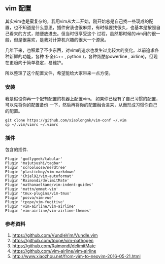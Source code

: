 ## vim 配置
其实vim也是蛮复杂的，我用vim从大二开始，刚开始总是自己找一些现成的配置，也不知道是什么意思，插件安装也很麻烦，有时候要找很久，也基本是按照自己看来的方式，随便放进去。但当时很享受这个
过程，虽然那时候的vim用的很一般，但是很喜欢，是我对计算机兴趣的很大一个源泉。

几年下来，也积累了不少东西，对vim的追求也发生过比较大的变化。以前追求各种新鲜的功能，各种
补全(c++ , python )，各种炫酷(powerline , airline)，但现在更趋向于简单稳定，易维护。

所以整理了这个配置文件，希望能给大家带来一点方便。

### 安装

我是假设你再一个配有配置的机器上配置vim。 如果你已经有了自己习惯的配置，可以先将你的配置备份
一下，然后再将你的配置融合进来，从而形成习惯你自己的配置。

```
git clone https://github.com/xiaolongnk/vim-conf ~/.vim
cp ~/.vim/vimrc ~/.vimrc
```

### 插件

包含的插件.
```shell
Plugin 'godlygeek/tabular'
Plugin 'majutsushi/tagbar'
Plugin 'scrooloose/nerdtree'
Plugin 'plasticboy/vim-markdown'
Plugin 'Chiel92/vim-autoformat'
Plugin 'Raimondi/delimitMate'
Plugin 'nathanaelkane/vim-indent-guides'
Plugin 'mattn/emmet-vim'
Plugin 'tmux-plugins/vim-tmux'
Plugin 'posva/vim-vue'
Plugin 'tpope/vim-fugitive'
Plugin 'vim-airline/vim-airline'
Plugin 'vim-airline/vim-airline-themes'

```

### 参考资料
1. https://github.com/VundleVim/Vundle.vim 
2. https://github.com/tpope/vim-pathogen
3. https://github.com/Raimondi/delimitMate
4. https://github.com/vim-airline/vim-airline
5. http://www.xiaozhou.net/from-vim-to-neovim-2016-05-21.html
